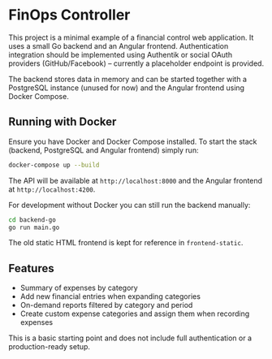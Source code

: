 # FinOps Controller

This project is a minimal example of a financial control web application. It uses a small Go backend and an Angular frontend. Authentication integration should be implemented using Authentik or social OAuth providers (GitHub/Facebook) – currently a placeholder endpoint is provided.

The backend stores data in memory and can be started together with a PostgreSQL instance (unused for now) and the Angular frontend using Docker Compose.

## Running with Docker

Ensure you have Docker and Docker Compose installed. To start the stack (backend, PostgreSQL and Angular frontend) simply run:

```bash
docker-compose up --build
```

The API will be available at `http://localhost:8000` and the Angular frontend at `http://localhost:4200`.

For development without Docker you can still run the backend manually:

```bash
cd backend-go
go run main.go
```

The old static HTML frontend is kept for reference in `frontend-static`.

## Features

- Summary of expenses by category
- Add new financial entries when expanding categories
- On-demand reports filtered by category and period
- Create custom expense categories and assign them when recording expenses

This is a basic starting point and does not include full authentication or a production-ready setup.

